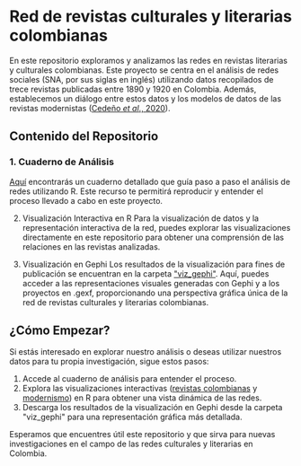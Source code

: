 # Red de revistas culturales y literarias colombianas 
En este repositorio exploramos y analizamos las redes en revistas literarias y culturales colombianas. Este proyecto se centra en el análisis de redes sociales (SNA, por sus siglas en inglés) utilizando datos recopilados de trece revistas publicadas entre 1890 y 1920 en Colombia. Además, establecemos un diálogo entre estos datos y los modelos de datos de las revistas modernistas ([Cedeño *et al*., 2020](https://repository.de.dariah.eu/1.0/dhcrud/21.11113/0000-000D-1D15-C)).

## Contenido del Repositorio
### 1. Cuaderno de Análisis
[Aquí](https://danilopenagos.github.io/revistas-culturales-data-sprint-04/) encontrarás un cuaderno detallado que guía paso a paso el análisis de redes utilizando R. Este recurso te permitirá reproducir y entender el proceso llevado a cabo en este proyecto.

2. Visualización Interactiva en R
Para la visualización de datos y la representación interactiva de la red, puedes explorar las visualizaciones directamente en este repositorio para obtener una comprensión de las relaciones en las revistas analizadas.

3. Visualización en Gephi
Los resultados de la visualización para fines de publicación se encuentran en la carpeta ["viz_gephi"](https://github.com/danilopenagos/revistas-culturales-data-sprint-04/tree/main/viz_gephi). Aquí, puedes acceder a las representaciones visuales generadas con Gephi y a los proyectos en .gexf, proporcionando una perspectiva gráfica única de la red de revistas culturales y literarias colombianas.

## ¿Cómo Empezar?
Si estás interesado en explorar nuestro análisis o deseas utilizar nuestros datos para tu propia investigación, sigue estos pasos:

1. Accede al cuaderno de análisis para entender el proceso.
2. Explora las visualizaciones interactivas ([revistas colombianas](https://danilopenagos.github.io/revistas-culturales-data-sprint-04/red_revistas_colombianas_viz.html) y [modernismo](https://danilopenagos.github.io/revistas-culturales-data-sprint-04/red_modernismo_viz.html)) en R para obtener una vista dinámica de las redes.
3. Descarga los resultados de la visualización en Gephi desde la carpeta "viz_gephi" para una representación gráfica más detallada.
   
Esperamos que encuentres útil este repositorio y que sirva para nuevas investigaciones en el campo de las redes culturales y literarias en Colombia.
